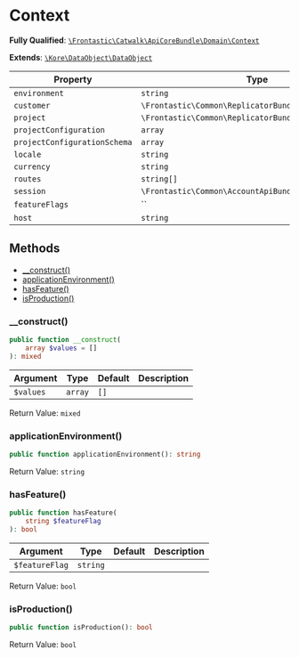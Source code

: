 #  Context

**Fully Qualified**: [`\Frontastic\Catwalk\ApiCoreBundle\Domain\Context`](../../../../src/php/ApiCoreBundle/Domain/Context.php)

**Extends**: [`\Kore\DataObject\DataObject`](https://github.com/kore/DataObject)

Property|Type|Default|Description
--------|----|-------|-----------
`environment`|`string`|`'prod'`|
`customer`|`\Frontastic\Common\ReplicatorBundle\Domain\Customer`||
`project`|`\Frontastic\Common\ReplicatorBundle\Domain\Project`||
`projectConfiguration`|`array`|`[]`|
`projectConfigurationSchema`|`array`|`[]`|
`locale`|`string`||
`currency`|`string`|`'EUR'`|
`routes`|`string[]`|`[]`|
`session`|`\Frontastic\Common\AccountApiBundle\Domain\Session`|`null`|
`featureFlags`|``|`[]`|
`host`|`string`||

## Methods

* [__construct()](#__construct)
* [applicationEnvironment()](#applicationenvironment)
* [hasFeature()](#hasfeature)
* [isProduction()](#isproduction)

### __construct()

```php
public function __construct(
    array $values = []
): mixed
```

Argument|Type|Default|Description
--------|----|-------|-----------
`$values`|`array`|`[]`|

Return Value: `mixed`

### applicationEnvironment()

```php
public function applicationEnvironment(): string
```

Return Value: `string`

### hasFeature()

```php
public function hasFeature(
    string $featureFlag
): bool
```

Argument|Type|Default|Description
--------|----|-------|-----------
`$featureFlag`|`string`||

Return Value: `bool`

### isProduction()

```php
public function isProduction(): bool
```

Return Value: `bool`

